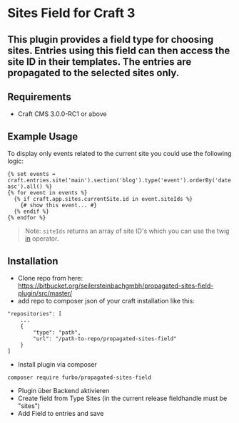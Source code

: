 # Sites Field for Craft 3

This plugin provides a field type for choosing sites. Entries using this field can then access the site ID in their templates.
The entries are  propagated to the selected sites only.
---

## Requirements

* Craft CMS 3.0.0-RC1 or above

## Example Usage

To display only events related to the current site you could use the following logic:

```twig
{% set events = craft.entries.site('main').section('blog').type('event').orderBy('date asc').all() %}
{% for event in events %}
  {% if craft.app.sites.currentSite.id in event.siteIds %}
    {# show this event... #}
  {% endif %}
{% endfor %}
```

> Note: `siteIds` returns an array of site ID's which you can use the twig [in](https://twig.symfony.com/doc/2.x/templates.html#containment-operator) operator.


## Installation
- Clone repo from here:
https://bitbucket.org/seilersteinbachgmbh/propagated-sites-field-plugin/src/master/
- add repo to composer json of your craft installation like this:
```
"repositories": [
    ...
    {
        "type": "path",
        "url": "/path-to-repo/propagated-sites-field"
    }
]
```
- Install plugin via composer
```
composer require furbo/propagated-sites-field
```
- Plugin über Backend aktivieren
- Create field from Type Sites (in the current release fieldhandle must be "sites")
- Add Field to entries and save
